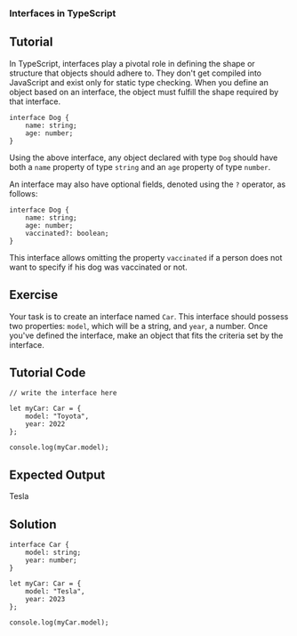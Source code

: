 ### Interfaces in TypeScript

Tutorial
-----------
In TypeScript, interfaces play a pivotal role in defining the shape or structure that objects should adhere to. They don't get compiled into JavaScript and exist only for static type checking. When you define an object based on an interface, the object must fulfill the shape required by that interface.

    interface Dog {
        name: string;
        age: number;
    }

Using the above interface, any object declared with type `Dog` should have both a `name` property of type `string` and an `age` property of type `number`.

An interface may also have optional fields, denoted using the `?` operator, as follows:

    interface Dog {
        name: string;
        age: number;
        vaccinated?: boolean;
    }

This interface allows omitting the property `vaccinated` if a person does not want to specify
if his dog was vaccinated or not.


Exercise
-----------
Your task is to create an interface named `Car`. This interface should possess two properties: `model`, which will be a string, and `year`, a number. Once you've defined the interface, make an object that fits the criteria set by the interface.

Tutorial Code
---------------
    // write the interface here

    let myCar: Car = {
        model: "Toyota",
        year: 2022
    };

    console.log(myCar.model);

Expected Output
-------------------
  Tesla

Solution
-----------
    interface Car {
        model: string;
        year: number;
    }

    let myCar: Car = {
        model: "Tesla",
        year: 2023
    };

    console.log(myCar.model);
